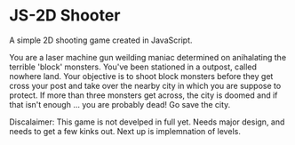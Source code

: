 # JS-2D Shooter
A simple 2D shooting game created in JavaScript.

You are a laser machine gun weilding maniac determined on anihalating the terrible 'block' monsters. You've been stationed 
in a outpost, called nowhere land. Your objective is to shoot block monsters before they get cross your post 
and take over the nearby city in which you are suppose to protect. If more than three monsters get across, the city 
is doomed and if that isn't enough ... you are probably dead! Go save the city.

Discalaimer: This game is not develped in full yet. Needs major design, and needs to get a few kinks out. Next up is 
implemnation of levels.
